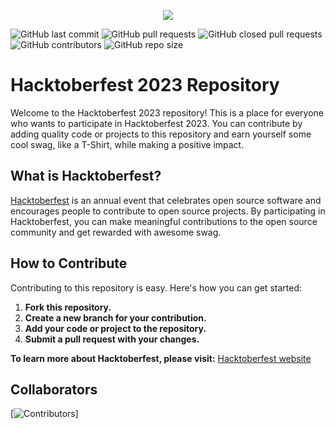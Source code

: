 <p align="center">
    <img src="gif/hacktoberfest.gif">
</p>

![GitHub last commit](https://img.shields.io/github/last-commit/diptomoy/addyourcontribution)
![GitHub pull requests](https://img.shields.io/github/issues-pr/diptomoy/addyourcontribution)
![GitHub closed pull requests](https://img.shields.io/github/issues-pr-closed/diptomoy/addyourcontribution)
![GitHub contributors](https://img.shields.io/github/contributors/diptomoy/addyourcontribution)
![GitHub repo size](https://img.shields.io/github/repo-size/diptomoy/addyourcontribution)


# Hacktoberfest 2023 Repository

Welcome to the Hacktoberfest 2023 repository! This is a place for everyone who wants to participate in Hacktoberfest 2023. You can contribute by adding quality code or projects to this repository and earn yourself some cool swag, like a T-Shirt, while making a positive impact.

## What is Hacktoberfest?

[Hacktoberfest](https://hacktoberfest.com/) is an annual event that celebrates open source software and encourages people to contribute to open source projects. By participating in Hacktoberfest, you can make meaningful contributions to the open source community and get rewarded with awesome swag.

## How to Contribute

Contributing to this repository is easy. Here's how you can get started:

1. **Fork this repository.**
2. **Create a new branch for your contribution.**
3. **Add your code or project to the repository.**
4. **Submit a pull request with your changes.**


**To learn more about Hacktoberfest, please visit:** [Hacktoberfest website](https://hacktoberfest.com/)


## Collaborators

[![Contributors](https://contrib.rocks/image?repo=diptomoy/addyourcontribution)]